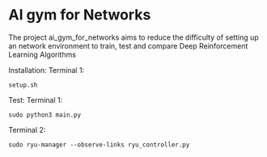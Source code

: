 # AI gym for Networks #

The project ai_gym_for_networks aims to reduce the difficulty of setting up an network environment to train, test and compare Deep Reinforcement Learning Algorithms

Installation:
Terminal 1:
```
setup.sh
```
Test:
Terminal 1:
```
sudo python3 main.py
```
Terminal 2:
```
sudo ryu-manager --observe-links ryu_controller.py
```

